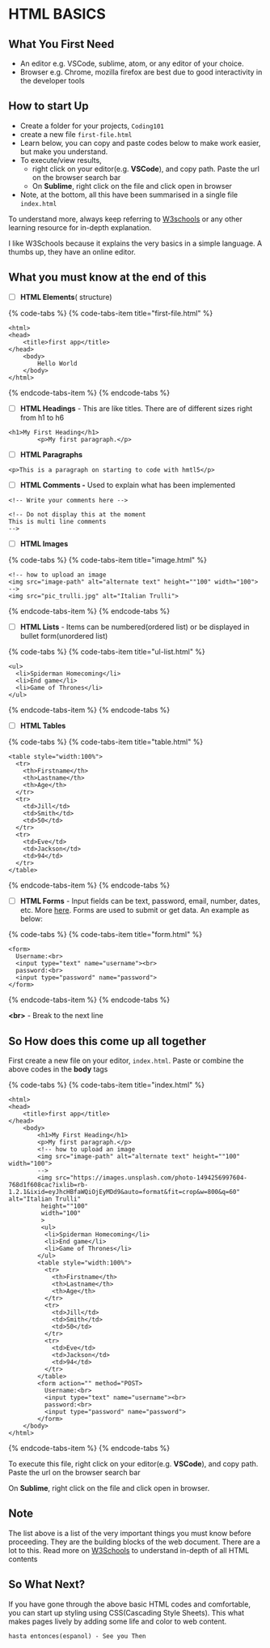 # HTML BASICS

## What You First Need

* An editor e.g. VSCode, sublime, atom, or any editor of your choice.
* Browser e.g. Chrome, mozilla firefox are best due to good interactivity in the developer tools

## How to start Up

* Create a folder for your projects, `Coding101`
* create a new file `first-file.html` 
* Learn below, you can copy and paste codes below to make work easier, but make you understand.
* To execute/view results, 
  * right click on your editor\(e.g. **VSCode**\), and copy path. Paste the url on the browser search bar
  * On **Sublime**, right click on the file and click open in browser
* Note, at the bottom, all this have been summarised in a single file `index.html` 

To understand more, always keep referring to [W3schools](https://www.w3schools.com/html/default.asp) or any other learning resource for in-depth explanation.

I like W3Schools because it explains the very basics in a simple language. A thumbs up, they have an online editor.

## What you must know at the end of this

* [ ] **HTML Elements**\( structure\)

{% code-tabs %}
{% code-tabs-item title="first-file.html" %}
```text
<html>
<head>
    <title>first app</title>
</head>
    <body>
        Hello World
    </body>
</html>
```
{% endcode-tabs-item %}
{% endcode-tabs %}

* [ ] **HTML Headings** - This are like titles. There are of different sizes right from h1 to h6

```text
<h1>My First Heading</h1>
        <p>My first paragraph.</p>
```

* [ ] **HTML Paragraphs**

```text
<p>This is a paragraph on starting to code with hmtl5</p>
```

* [ ] **HTML Comments -** Used to explain what has been implemented

```text
<!-- Write your comments here -->
```

```text
<!-- Do not display this at the moment
This is multi line comments
-->
```

* [ ] **HTML Images**   

{% code-tabs %}
{% code-tabs-item title="image.html" %}
```text
<!-- how to upload an image 
<img src="image-path" alt="alternate text" height=""100" width="100">
-->
<img src="pic_trulli.jpg" alt="Italian Trulli">
```
{% endcode-tabs-item %}
{% endcode-tabs %}

* [ ] **HTML Lists** - Items can be numbered\(ordered list\) or be displayed in bullet form\(unordered list\)

{% code-tabs %}
{% code-tabs-item title="ul-list.html" %}
```text
<ul>
  <li>Spiderman Homecoming</li>
  <li>End game</li>
  <li>Game of Thrones</li>
</ul>
```
{% endcode-tabs-item %}
{% endcode-tabs %}

* [ ] **HTML Tables**

{% code-tabs %}
{% code-tabs-item title="table.html" %}
```text
<table style="width:100%">
  <tr>
    <th>Firstname</th>
    <th>Lastname</th> 
    <th>Age</th>
  </tr>
  <tr>
    <td>Jill</td>
    <td>Smith</td> 
    <td>50</td>
  </tr>
  <tr>
    <td>Eve</td>
    <td>Jackson</td> 
    <td>94</td>
  </tr>
</table>
```
{% endcode-tabs-item %}
{% endcode-tabs %}

* [ ] **HTML Forms** - Input fields can be text, password, email, number, dates, etc. More [here](https://www.w3schools.com/html/html_form_input_types.asp). Forms are used to submit or get data. An example as below:

{% code-tabs %}
{% code-tabs-item title="form.html" %}
```text
<form>
  Username:<br>
  <input type="text" name="username"><br>
  password:<br>
  <input type="password" name="password">
</form>
```
{% endcode-tabs-item %}
{% endcode-tabs %}

**&lt;br&gt;** - Break to the next line

## So How does this come up all together

First create a new file on your editor, `index.html`. Paste or combine the above codes in the **body** tags

{% code-tabs %}
{% code-tabs-item title="index.html" %}
```text
<html>
<head>
    <title>first app</title>
</head>
    <body>
        <h1>My First Heading</h1>
        <p>My first paragraph.</p>
        <!-- how to upload an image 
        <img src="image-path" alt="alternate text" height=""100" width="100">
        -->
        <img src="https://images.unsplash.com/photo-1494256997604-768d1f608cac?ixlib=rb-1.2.1&ixid=eyJhcHBfaWQiOjEyMDd9&auto=format&fit=crop&w=800&q=60" alt="Italian Trulli"
         height=""100" 
         width="100"
         >
         <ul>
          <li>Spiderman Homecoming</li>
          <li>End game</li>
          <li>Game of Thrones</li>
        </ul>
        <table style="width:100%">
          <tr>
            <th>Firstname</th>
            <th>Lastname</th> 
            <th>Age</th>
          </tr>
          <tr>
            <td>Jill</td>
            <td>Smith</td> 
            <td>50</td>
          </tr>
          <tr>
            <td>Eve</td>
            <td>Jackson</td> 
            <td>94</td>
          </tr>
        </table>
        <form action="" method="POST>
          Username:<br>
          <input type="text" name="username"><br>
          password:<br>
          <input type="password" name="password">
        </form>
    </body>
</html>
```
{% endcode-tabs-item %}
{% endcode-tabs %}

To execute this file, right click on your editor\(e.g. **VSCode**\), and copy path. Paste the url on the browser search bar

On **Sublime**, right click on the file and click open in browser.

## Note

The list above is a list of the very important things you must know before proceeding. They are the building blocks of the web document. There are a lot to this. Read more on [W3Schools](https://www.w3schools.com/html/html_elements.asp) to understand in-depth of all HTML contents

## So What Next?

If you have gone through the above basic HTML codes and comfortable, you can start up styling using CSS\(Cascading Style Sheets\). This what makes pages lively by adding some life and color to web content.

```text
hasta entonces(espanol) - See you Then
```

